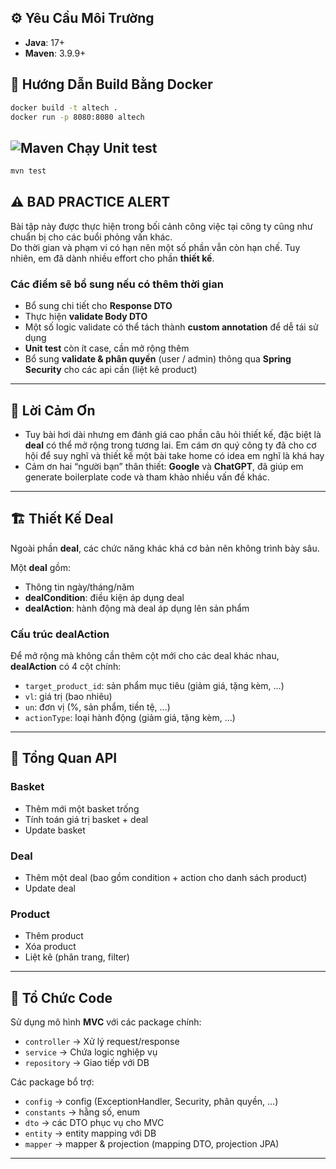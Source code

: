 ## ⚙️ Yêu Cầu Môi Trường
- **Java**: 17+
- **Maven**: 3.9.9+

## 🐳 Hướng Dẫn Build Bằng Docker
```bash
docker build -t altech .
docker run -p 8080:8080 altech
```

## ![Maven](https://img.shields.io/badge/Maven-3.9.9-blue?logo=apachemaven&logoColor=white) Chạy Unit test
```bash
mvn test
```

## ⚠️ BAD PRACTICE ALERT
Bài tập này được thực hiện trong bối cảnh công việc tại công ty cũng như chuẩn bị cho các buổi phỏng vấn khác.  
Do thời gian và phạm vi có hạn nên một số phần vẫn còn hạn chế. Tuy nhiên, em đã dành nhiều effort cho phần **thiết kế**.

### Các điểm sẽ bổ sung nếu có thêm thời gian
- Bổ sung chi tiết cho **Response DTO**
- Thực hiện **validate Body DTO**
- Một số logic validate có thể tách thành **custom annotation** để dễ tái sử dụng
- **Unit test** còn ít case, cần mở rộng thêm
- Bổ sung **validate & phân quyền** (user / admin) thông qua **Spring Security** cho các api cần (liệt kê product)

---

## 🙏 Lời Cảm Ơn
- Tuy bài hơi dài nhưng em đánh giá cao phần câu hỏi thiết kế, đặc biệt là **deal** có thể mở rộng trong tương lai. Em cám ơn quý công ty đã cho cơ hội để suy nghĩ và thiết kế một bài take home có idea em nghĩ là khá hay
- Cảm ơn hai “người bạn” thân thiết: **Google** và **ChatGPT**, đã giúp em generate boilerplate code và tham khảo nhiều vấn đề khác.

---

## 🏗️ Thiết Kế Deal

Ngoài phần **deal**, các chức năng khác khá cơ bản nên không trình bày sâu.

Một **deal** gồm:
- Thông tin ngày/tháng/năm
- **dealCondition**: điều kiện áp dụng deal
- **dealAction**: hành động mà deal áp dụng lên sản phẩm

### Cấu trúc dealAction
Để mở rộng mà không cần thêm cột mới cho các deal khác nhau, **dealAction** có 4 cột chính:
- `target_product_id`: sản phẩm mục tiêu (giảm giá, tặng kèm, …)
- `vl`: giá trị (bao nhiêu)
- `un`: đơn vị (%, sản phẩm, tiền tệ, …)
- `actionType`: loại hành động (giảm giá, tặng kèm, …)

---

## 📌 Tổng Quan API

### Basket
- Thêm mới một basket trống
- Tính toán giá trị basket + deal
- Update basket

### Deal
- Thêm một deal (bao gồm condition + action cho danh sách product)
- Update deal

### Product
- Thêm product
- Xóa product
- Liệt kê (phân trang, filter)

---

## 📂 Tổ Chức Code

Sử dụng mô hình **MVC** với các package chính:

- `controller` → Xử lý request/response
- `service` → Chứa logic nghiệp vụ
- `repository` → Giao tiếp với DB

Các package bổ trợ:
- `config` → config (ExceptionHandler, Security, phân quyền, …)
- `constants` → hằng số, enum
- `dto` → các DTO phục vụ cho MVC
- `entity` → entity mapping với DB
- `mapper` → mapper & projection (mapping DTO, projection JPA)

---
